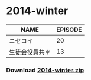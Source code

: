 # 2014-winter
| NAME | EPISODE |
| --- | --- |
| ニセコイ | 20 |
| 生徒会役員共＊ | 13 |

### Download [2014-winter.zip](https://github.com/OtaDou/danmaku-archive/archive/refs/heads/2014-winter.zip)